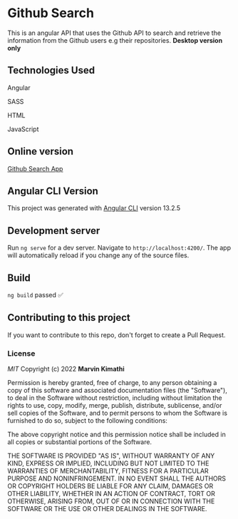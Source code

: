 #  Github Search

This is an angular API that uses the Github API to search and retrieve the information from the Github users e.g their repositories. **Desktop version only**


## Technologies Used

<p>Angular<p>
<p>SASS<p>
<p>HTML<p>
<p>JavaScript<p>



## Online version

[Github Search App](https://githubsearch-f4cd3.firebaseapp.com/)

## Angular CLI Version

This project was generated with [Angular CLI](https://github.com/angular/angular-cli) version 13.2.5

## Development server

Run `ng serve` for a dev server. Navigate to `http://localhost:4200/`. The app will automatically reload if you change any of the source files.

## Build

`ng build` passed ✅

## Contributing to this project

If you want to contribute to this repo, don't forget to create a Pull Request.

### License

*MIT*
Copyright (c) 2022 **Marvin Kimathi**

Permission is hereby granted, free of charge, to any person obtaining a copy of this software and associated documentation files (the "Software"), to deal in the Software without restriction, including without limitation the rights to use, copy, modify, merge, publish, distribute, sublicense, and/or sell copies of the Software, and to permit persons to whom the Software is furnished to do so, subject to the following conditions:

The above copyright notice and this permission notice shall be included in all copies or substantial portions of the Software.

THE SOFTWARE IS PROVIDED "AS IS", WITHOUT WARRANTY OF ANY KIND, EXPRESS OR IMPLIED, INCLUDING BUT NOT LIMITED TO THE WARRANTIES OF MERCHANTABILITY, FITNESS FOR A PARTICULAR PURPOSE AND NONINFRINGEMENT. IN NO EVENT SHALL THE AUTHORS OR COPYRIGHT HOLDERS BE LIABLE FOR ANY CLAIM, DAMAGES OR OTHER LIABILITY, WHETHER IN AN ACTION OF CONTRACT, TORT OR OTHERWISE, ARISING FROM, OUT OF OR IN CONNECTION WITH THE SOFTWARE OR THE USE OR OTHER DEALINGS IN THE SOFTWARE.

